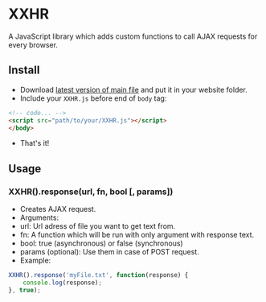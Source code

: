 # XXHR
A JavaScript library which adds custom functions to call AJAX requests for every browser.

## Install
* Download [latest version of main file](https://github.com/PDKnight/XXHR/blob/master/XXHR.js) and put it in your website folder.
* Include your `XXHR.js` before end of `body` tag:
```html
<!-- code... -->
<script src="path/to/your/XXHR.js"></script>
</body>
```
* That's it!

## Usage
### XXHR().response(url, fn, bool [, params])
* Creates AJAX request.
* Arguments:
 * url: Url adress of file you want to get text from.
 * fn: A function which will be run with only argument with response text.
 * bool: true (asynchronous) or false (synchronous)
 * params (optional): Use them in case of POST request.
* Example:
```javascript
XXHR().response('myFile.txt', function(response) {
    console.log(response);
}, true);
```
